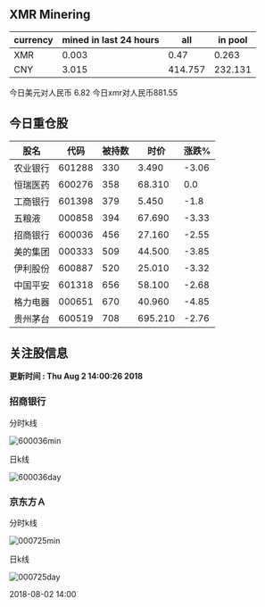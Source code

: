 ## XMR Minering

|currency|mined in last 24 hours|all|in pool|
|---|---|---|---|
|XMR|0.003|0.47|0.263|
|CNY|3.015|414.757|232.131|

今日美元对人民币 6.82	今日xmr对人民币881.55


## 今日重仓股 

|股名|代码|被持数|时价|涨跌%|
|---|---|---|---|---|
|农业银行|601288|330|3.490|-3.06|
|恒瑞医药|600276|358|68.310|0.0|
|工商银行|601398|379|5.450|-1.8|
|五粮液|000858|394|67.690|-3.33|
|招商银行|600036|456|27.160|-2.55|
|美的集团|000333|509|44.500|-3.85|
|伊利股份|600887|520|25.010|-3.32|
|中国平安|601318|656|58.100|-2.68|
|格力电器|000651|670|40.960|-4.85|
|贵州茅台|600519|708|695.210|-2.76|

## 关注股信息
**更新时间 : Thu Aug  2 14:00:26 2018**
### 招商银行 
分时k线

![600036min](http://image.sinajs.cn/newchart/min/n/sh600036.gif)

日k线

![600036day](http://image.sinajs.cn/newchart/daily/n/sh600036.gif)

### 京东方Ａ 
分时k线

![000725min](http://image.sinajs.cn/newchart/min/n/sz000725.gif)

日k线

![000725day](http://image.sinajs.cn/newchart/daily/n/sz000725.gif)

2018-08-02 14:00